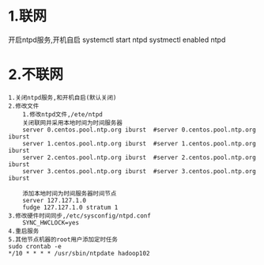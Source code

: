 # 1.联网
开启ntpd服务,开机自启
systemctl start ntpd
systmectl enabled ntpd

# 2.不联网
	1.关闭ntpd服务,和开机自启(默认关闭)
	2.修改文件
		1.修改ntpd文件,/ete/ntpd
		关闭联网并采用本地时间为时间服务器
		server 0.centos.pool.ntp.org iburst  #server 0.centos.pool.ntp.org iburst 
		server 1.centos.pool.ntp.org iburst  #server 1.centos.pool.ntp.org iburst
		server 2.centos.pool.ntp.org iburst  #server 2.centos.pool.ntp.org iburst
		server 3.centos.pool.ntp.org iburst  #server 3.centos.pool.ntp.org iburst

		添加本地时间为时间服务器时间节点
		server 127.127.1.0
		fudge 127.127.1.0 stratum 1
	3.修改硬件时间同步,/etc/sysconfig/ntpd.conf
		SYNC_HWCLOCK=yes
	4.重启服务
	5.其他节点机器的root用户添加定时任务
	sudo crontab -e
	*/10 * * * * /usr/sbin/ntpdate hadoop102	
			

		
